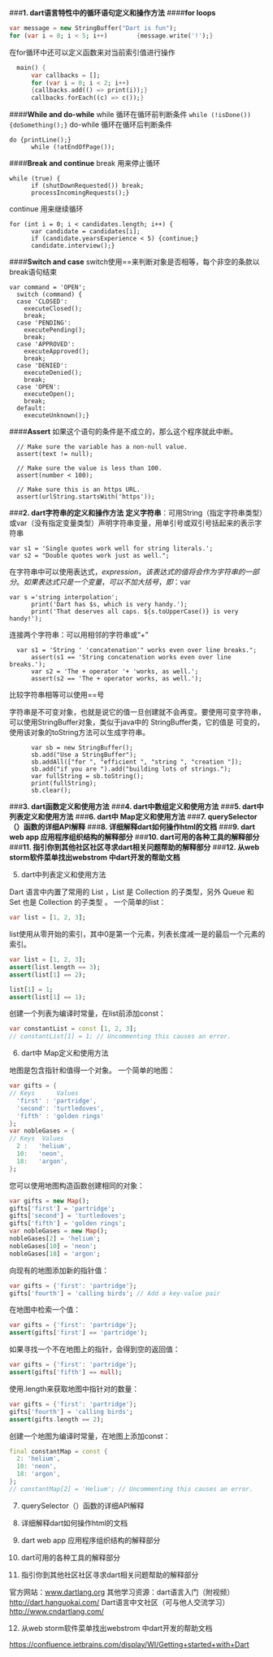 ###**1. dart语言特性中的循环语句定义和操作方法**
####**for loops**
```dart
var message = new StringBuffer("Dart is fun");
for (var i = 0; i < 5; i++)        {message.write('!');}
```
在for循环中还可以定义函数来对当前索引值进行操作
```dart
  main() {  
      var callbacks = [];  
      for (var i = 0; i < 2; i++) 
      {callbacks.add(() => print(i));}  
      callbacks.forEach((c) => c());} 
```
####**While and do-while**
  while 循环在循环前判断条件
```while (!isDone()) {doSomething();}```
  do-while 循环在循环后判断条件
```
do {printLine();} 
      while (!atEndOfPage());
```
####**Break and continue**
  break 用来停止循环
```
while (true) {
      if (shutDownRequested()) break;
      processIncomingRequests();}
```
  continue 用来继续循环
```
for (int i = 0; i < candidates.length; i++) {
      var candidate = candidates[i];
      if (candidate.yearsExperience < 5) {continue;}
      candidate.interview();}
```
####**Switch and case** 
  switch使用==来判断对象是否相等，每个非空的条款以break语句结束
```
var command = 'OPEN';
  switch (command) {
  case 'CLOSED':
    executeClosed();
    break;
  case 'PENDING':
    executePending();
    break;
  case 'APPROVED':
    executeApproved();
    break;
  case 'DENIED':
    executeDenied();
    break;
  case 'OPEN':
    executeOpen();
    break;
  default:
    executeUnknown();}
```
####**Assert**
  如果这个语句的条件是不成立的，那么这个程序就此中断。
```
  // Make sure the variable has a non-null value.
  assert(text != null);

  // Make sure the value is less than 100.
  assert(number < 100);

  // Make sure this is an https URL.
  assert(urlString.startsWith('https'));
```
###**2. dart字符串的定义和操作方法**
**定义字符串**：可用String（指定字符串类型）或var（没有指定变量类型）声明字符串变量，用单引号或双引号括起来的表示字符串
```
var s1 = 'Single quotes work well for string literals.';
var s2 = "Double quotes work just as well.";
```  
  
在字符串中可以使用表达式，${expression}，该表达式的值将会作为字符串的一部分。如果表达式只是一个变量，可以不加大括号，即：$var
```
var s ='string interpolation';  
      print('Dart has $s, which is very handy.');  
      print('That deserves all caps. ${s.toUpperCase()} is very handy!');  
``` 
  连接两个字符串：可以用相邻的字符串或“+”
```
  var s1 = 'String ' 'concatenation'" works even over line breaks.";
      assert(s1 == 'String concatenation works even over line breaks.');
      var s2 = 'The + operator '+ 'works, as well.';
      assert(s2 == 'The + operator works, as well.');
``` 
  
  比较字符串相等可以使用==号

  字符串是不可变对象，也就是说它的值一旦创建就不会再变。要使用可变字符串，可以使用StringBuffer对象，类似于java中的 StringBuffer类，它的值是  可变的，使用该对象的toString方法可以生成字符串。
```
      var sb = new StringBuffer();  
      sb.add("Use a StringBuffer");  
      sb.addAll(["for ", "efficient ", "string ", "creation "]);  
      sb.add("if you are ").add("building lots of strings.");  
      var fullString = sb.toString();  
      print(fullString);   
      sb.clear();  
```
  
  





###**3. dart函数定义和使用方法**
###**4. dart中数组定义和使用方法**
###**5. dart中列表定义和使用方法**
###**6. dart中 Map定义和使用方法**
###**7. querySelector（）函数的详细API解释**
###**8. 详细解释dart如何操作html的文档**
###**9. dart web app 应用程序组织结构的解释部分**
###**10. dart可用的各种工具的解释部分**
###**11. 指引你到其他社区社区寻求dart相关问题帮助的解释部分**
###**12. 从web storm软件菜单找出webstrom 中dart开发的帮助文档**


5. dart中列表定义和使用方法

Dart 语言中内置了常用的 List ，List 是 Collection 的子类型，另外 Queue 和 Set 也是 Collection 的子类型 。
一个简单的list：
```dart
var list = [1, 2, 3];
```
list使用从零开始的索引，其中0是第一个元素，列表长度减一是的最后一个元素的索引。
```dart
var list = [1, 2, 3];
assert(list.length == 3);
assert(list[1] == 2);

list[1] = 1;
assert(list[1] == 1);
```
创建一个列表为编译时常量，在list前添加const：
```dart
var constantList = const [1, 2, 3];
// constantList[1] = 1; // Uncommenting this causes an error.
```

6. dart中 Map定义和使用方法

地图是包含指针和值得一个对象。
一个简单的地图：
```dart
var gifts = {
// Keys      Values
  'first' : 'partridge',
  'second': 'turtledoves',
  'fifth' : 'golden rings'
};
var nobleGases = {
// Keys  Values
  2 :   'helium',
  10:   'neon',
  18:   'argon',
};
```
您可以使用地图构造函数创建相同的对象：
```dart
var gifts = new Map();
gifts['first'] = 'partridge';
gifts['second'] = 'turtledoves';
gifts['fifth'] = 'golden rings';
var nobleGases = new Map();
nobleGases[2] = 'helium';
nobleGases[10] = 'neon';
nobleGases[18] = 'argon';
```
向现有的地图添加新的指针值：
```dart
var gifts = {'first': 'partridge'};
gifts['fourth'] = 'calling birds'; // Add a key-value pair
```
在地图中检索一个值：
```dart
var gifts = {'first': 'partridge'};
assert(gifts['first'] == 'partridge');
```
如果寻找一个不在地图上的指针，会得到空的返回值：
```dart
var gifts = {'first': 'partridge'};
assert(gifts['fifth'] == null);
```
使用.length来获取地图中指针对的数量：
```dart
var gifts = {'first': 'partridge'};
gifts['fourth'] = 'calling birds';
assert(gifts.length == 2);
```
创建一个地图为编译时常量，在地图上添加const：
```dart
final constantMap = const {
  2: 'helium',
  10: 'neon',
  18: 'argon',
};
// constantMap[2] = 'Helium'; // Uncommenting this causes an error.
```

7. querySelector（）函数的详细API解释

8. 详细解释dart如何操作html的文档

9. dart web app 应用程序组织结构的解释部分

10. dart可用的各种工具的解释部分

11. 指引你到其他社区社区寻求dart相关问题帮助的解释部分

官方网站：www.dartlang.org
其他学习资源：dart语言入门（附视频） http://dart.hanguokai.com/
Dart语言中文社区（可与他人交流学习）http://www.cndartlang.com/ 

12. 从web storm软件菜单找出webstrom 中dart开发的帮助文档

https://confluence.jetbrains.com/display/WI/Getting+started+with+Dart
